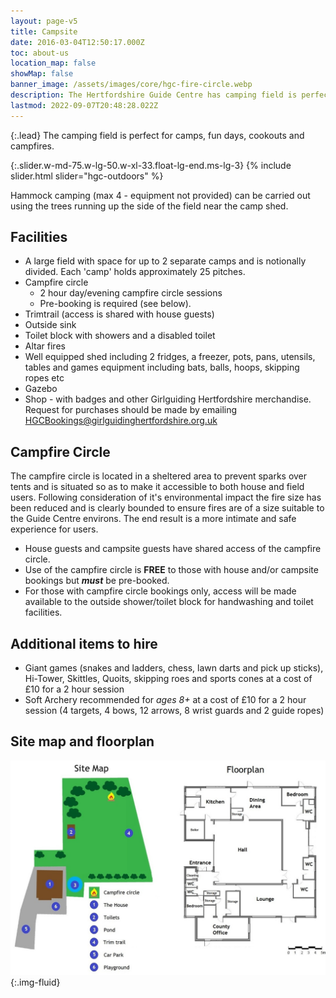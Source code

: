 ```yaml
---
layout: page-v5
title: Campsite
date: 2016-03-04T12:50:17.000Z
toc: about-us
location_map: false
showMap: false
banner_image: /assets/images/core/hgc-fire-circle.webp
description: The Hertfordshire Guide Centre has camping field is perfect for camps, fun days, cookouts and campfires.
lastmod: 2022-09-07T20:48:28.022Z
---
```

{:.lead}
The camping field is perfect for camps, fun days, cookouts and campfires.  

{:.slider.w-md-75.w-lg-50.w-xl-33.float-lg-end.ms-lg-3}
{% include slider.html slider="hgc-outdoors" %}

Hammock camping (max 4 - equipment not provided) can be carried out using the trees running up the side of the field near the camp shed.

## Facilities

- ​A large field with space for up to 2 separate camps and is notionally divided.  Each 'camp' holds approximately 25 pitches.
- Campfire circle
  - 2 hour day/evening campfire circle sessions
  - Pre-booking is required (see below).
- Trimtrail (access is shared with house guests)
- Outside sink
- Toilet block with showers and a disabled toilet
- Altar fires
- Well equipped shed including 2 fridges, a freezer, pots, pans, utensils, tables and games equipment including bats, balls, hoops, skipping ropes etc
- Gazebo
- Shop - with badges and other Girlguiding Hertfordshire merchandise.  Request for purchases should be made by emailing <HGCBookings@girlguidinghertfordshire.org.uk>

## Campfire Circle

The campfire circle is located in a sheltered area to prevent sparks over tents and is situated so as to make it accessible to both house and field users.  Following consideration of it's environmental impact the fire size has been reduced and is clearly bounded to ensure fires are of a size suitable to the Guide Centre environs.  The end result is a more intimate and safe experience for users.

- House guests and campsite guests have shared access of the campfire circle.
- Use of the campfire circle is **FREE** to those with house and/or campsite bookings but **_must_** be pre-booked.
- For those with campfire circle bookings only, access will be made available to the outside shower/toilet block for handwashing and toilet facilities.

## Additional items to hire

- Giant games (snakes and ladders, chess, lawn darts and pick up sticks), Hi-Tower, Skittles, Quoits, skipping roes and sports cones at a cost of £10 for a 2 hour session
- Soft Archery recommended for _ages 8+_ at a cost of £10 for a 2 hour session (4 targets, 4 bows, 12 arrows, 8 wrist guards and 2 guide ropes)

## Site map and floorplan

![Hertfordshire Guide Centre site map and floorplan](/assets/images/core/hgc-site-map-floorplan.jpg){:.img-fluid}
